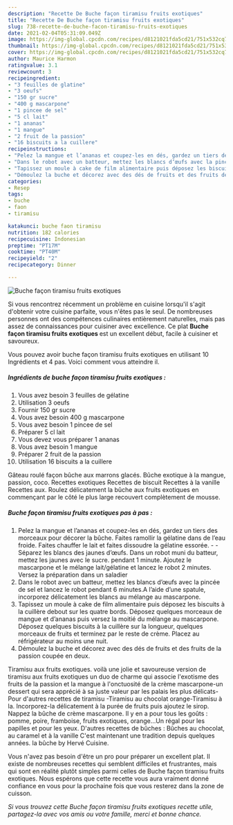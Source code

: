 ```yaml
---
description: "Recette De Buche façon tiramisu fruits exotiques"
title: "Recette De Buche façon tiramisu fruits exotiques"
slug: 738-recette-de-buche-facon-tiramisu-fruits-exotiques
date: 2021-02-04T05:31:09.049Z
image: https://img-global.cpcdn.com/recipes/d8121021fda5cd21/751x532cq70/buche-facon-tiramisu-fruits-exotiques-photo-principale-de-la-recette.jpg
thumbnail: https://img-global.cpcdn.com/recipes/d8121021fda5cd21/751x532cq70/buche-facon-tiramisu-fruits-exotiques-photo-principale-de-la-recette.jpg
cover: https://img-global.cpcdn.com/recipes/d8121021fda5cd21/751x532cq70/buche-facon-tiramisu-fruits-exotiques-photo-principale-de-la-recette.jpg
author: Maurice Harmon
ratingvalue: 3.1
reviewcount: 3
recipeingredient:
- "3 feuilles de glatine"
- "3 oeufs"
- "150 gr sucre"
- "400 g mascarpone"
- "1 pincee de sel"
- "5 cl lait"
- "1 ananas"
- "1 mangue"
- "2 fruit de la passion"
- "16 biscuits a la cuillere"
recipeinstructions:
- "Pelez la mangue et l’ananas et coupez-les en dés, gardez un tiers des morceaux pour décorer la bûche. Faites ramollir la gélatine dans de l’eau froide. Faites chauffer le lait et faites dissoudre la gélatine essorée.  Séparez les blancs des jaunes d’œufs. Dans un robot muni du batteur, mettez les jaunes avec le sucre. pendant 1 minute. Ajoutez le mascarpone et le mélange lait/gélatine et lancez le robot 2 minutes. Versez la préparation dans un saladier"
- "Dans le robot avec un batteur, mettez les blancs d’œufs avec la pincée de sel et lancez le robot pendant 6 minutes.A l’aide d’une spatule, incorporez délicatement les blancs au mélange au mascarpone."
- "Tapissez un moule à cake de film alimentaire puis déposez les biscuits à la cuillère debout sur les quatre bords. Déposez quelques morceaux de mangue et d’ananas puis versez la moitié du mélange au mascarpone. Déposez quelques biscuits à la cuillère sur la longueur, quelques morceaux de fruits et terminez par le reste de crème. Placez au réfrigérateur au moins une nuit."
- "Démoulez la buche et décorez avec des dés de fruits et des fruits de la passion coupée en deux."
categories:
- Resep
tags:
- buche
- faon
- tiramisu

katakunci: buche faon tiramisu 
nutrition: 182 calories
recipecuisine: Indonesian
preptime: "PT17M"
cooktime: "PT40M"
recipeyield: "2"
recipecategory: Dinner

---
```



![Buche façon tiramisu fruits exotiques](https://img-global.cpcdn.com/recipes/d8121021fda5cd21/751x532cq70/buche-facon-tiramisu-fruits-exotiques-photo-principale-de-la-recette.jpg)

Si vous rencontrez récemment un problème en cuisine lorsqu'il s'agit d'obtenir votre cuisine parfaite, vous n'êtes pas le seul. De nombreuses personnes ont des compétences culinaires entièrement naturelles, mais pas assez de connaissances pour cuisiner avec excellence. Ce plat <strong> Buche façon tiramisu fruits exotiques </strong> est un excellent début, facile à cuisiner et savoureux.

<!--inarticleads1-->

Vous pouvez avoir buche façon tiramisu fruits exotiques en utilisant 10 Ingrédients et 4 pas. Voici comment vous atteindre il.

##### Ingrédients de buche façon tiramisu fruits exotiques :

1. Vous avez besoin 3 feuilles de gélatine
1. Utilisation 3 oeufs
1. Fournir 150 gr sucre
1. Vous avez besoin 400 g mascarpone
1. Vous avez besoin 1 pincee de sel
1. Préparer 5 cl lait
1. Vous devez vous préparer 1 ananas
1. Vous avez besoin 1 mangue
1. Préparer 2 fruit de la passion
1. Utilisation 16 biscuits a la cuillere


Gâteau roulé façon bûche aux marrons glacés. Bûche exotique à la mangue, passion, coco. Recettes exotiques Recettes de biscuit Recettes à la vanille Recettes aux. Roulez délicatement la bûche aux fruits exotiques en commençant par le côté le plus large recouvert complètement de mousse. 

<!--inarticleads2-->

##### Buche façon tiramisu fruits exotiques pas à pas :

1. Pelez la mangue et l’ananas et coupez-les en dés, gardez un tiers des morceaux pour décorer la bûche. Faites ramollir la gélatine dans de l’eau froide. Faites chauffer le lait et faites dissoudre la gélatine essorée. -  - Séparez les blancs des jaunes d’œufs. Dans un robot muni du batteur, mettez les jaunes avec le sucre. pendant 1 minute. Ajoutez le mascarpone et le mélange lait/gélatine et lancez le robot 2 minutes. Versez la préparation dans un saladier
1. Dans le robot avec un batteur, mettez les blancs d’œufs avec la pincée de sel et lancez le robot pendant 6 minutes.A l’aide d’une spatule, incorporez délicatement les blancs au mélange au mascarpone.
1. Tapissez un moule à cake de film alimentaire puis déposez les biscuits à la cuillère debout sur les quatre bords. Déposez quelques morceaux de mangue et d’ananas puis versez la moitié du mélange au mascarpone. Déposez quelques biscuits à la cuillère sur la longueur, quelques morceaux de fruits et terminez par le reste de crème. Placez au réfrigérateur au moins une nuit.
1. Démoulez la buche et décorez avec des dés de fruits et des fruits de la passion coupée en deux.


Tiramisu aux fruits exotiques. voilà une jolie et savoureuse version de tiramisu aux fruits exotiques un duo de charme qui associe l&#39;exotisme des fruits de la passion et la mangue à l&#39;onctuosité de la crème mascarpone-un dessert qui sera apprécié à sa juste valeur par les palais les plus délicats-Pour d&#39;autres recettes de tiramisu -Tiramisu au chocolat orange-Tiramisu à la. Incorporez-la délicatement à la purée de fruits puis ajoutez le sirop. Nappez la bûche de crème mascarpone. Il y en a pour tous les goûts : pomme, poire, framboise, fruits exotiques, orange…Un régal pour les papilles et pour les yeux. D&#39;autres recettes de bûches : Bûches au chocolat, au caramel et à la vanille C&#39;est maintenant une tradition depuis quelques années. la bûche by Hervé Cuisine. 

<!--inarticleads1-->

<p>
Vous n'avez pas besoin d'être un pro pour préparer un excellent plat. Il existe de nombreuses recettes qui semblent difficiles et frustrantes, mais qui sont en réalité plutôt simples parmi celles de Buche façon tiramisu fruits exotiques. Nous espérons que cette recette vous aura vraiment donné confiance en vous pour la prochaine fois que vous resterez dans la zone de cuisson.
</p>

<p>
<i>Si vous trouvez cette Buche façon tiramisu fruits exotiques recette utile, partagez-la avec vos amis ou votre famille, merci et bonne chance.</i>
</p>
